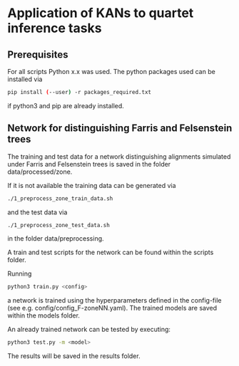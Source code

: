 # Application of KANs to quartet inference tasks

## Prerequisites

For all scripts Python x.x was used. The python packages used can be installed via
```sh
pip install (--user) -r packages_required.txt
```
if python3 and pip are already installed.


## Network for distinguishing Farris and Felsenstein trees

The training and test data for a network distinguishing alignments simulated under Farris and Felsenstein trees is saved in the folder data/processed/zone.

If it is not available the training data can be generated via 
```sh
./1_preprocess_zone_train_data.sh
```
and the test data via
```sh
./1_preprocess_zone_test_data.sh
```
in the folder data/preprocessing.


A train and test scripts for the network can be found within the scripts folder.

Running
```sh
python3 train.py <config>
```
a network is trained using the hyperparameters defined in the config-file (see e.g. config/config_F-zoneNN.yaml). The trained models are saved within the models folder.

An already trained network can be tested by executing:
```sh
python3 test.py -m <model>
```
The results will be saved in the results folder.
